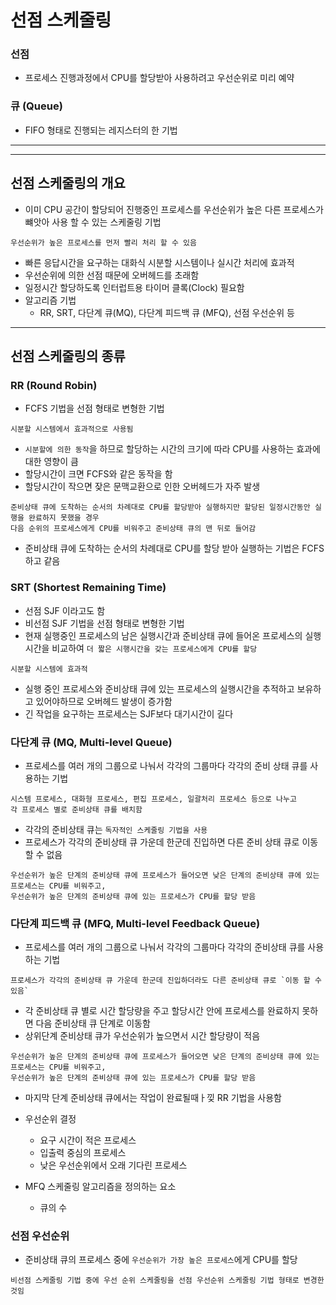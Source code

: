 # 선점 스케줄링

### 선점

- 프로세스 진행과정에서 CPU를 할당받아 사용하려고 우선순위로 미리 예약

### 큐 (Queue)

- FIFO 형태로 진행되는 레지스터의 한 기법

---

---

## 선점 스케줄링의 개요

- 이미 CPU 공간이 할당되어 진행중인 프로세스를 우선순위가 높은 다른 프로세스가 뺴앗아 사용 할 수 있는 스케줄링 기법

```
우선순위가 높은 프로세스를 먼저 빨리 처리 할 수 있음
```

- 빠른 응답시간을 요구하는 대화식 시분할 시스템이나 실시간 처리에 효과적
- 우선순위에 의한 선점 때문에 오버헤드를 초래함
- 일정시간 할당하도록 인터럽트용 타이머 클록(Clock) 필요함
- 알고리즘 기법
  - RR, SRT, 다단계 큐(MQ), 다단계 피드백 큐 (MFQ), 선점 우선순위 등

---

## 선점 스케줄링의 종류

### RR (Round Robin)

- FCFS 기법을 선점 형태로 변형한 기법

```
시분할 시스템에서 효과적으로 사용됨
```

- `시분할에 의한 동작`을 하므로 할당하는 시간의 크기에 따라 CPU를 사용하는 효과에 대한 영향이 큼
- 할당시간이 크면 FCFS와 같은 동작을 함
- 할당시간이 작으면 잦은 문맥교환으로 인한 오버헤드가 자주 발생

```
준비상태 큐에 도착하는 순서의 차례대로 CPU를 할당받아 실행하지만 할당된 일정시간동안 실행을 완료하지 못했을 경우
다음 순위의 프로세스에게 CPU를 비워주고 준비상태 큐의 맨 뒤로 들어감
```

- 준비상태 큐에 도착하는 순서의 차례대로 CPU를 할당 받아 실행하는 기법은 FCFS하고 같음

### SRT (Shortest Remaining Time)

- 선점 SJF 이라고도 함
- 비선점 SJF 기법을 선점 형태로 변형한 기법
- 현재 실행중인 프로세스의 남은 실행시간과 준비상태 큐에 들어온 프로세스의 실행시간을 비교하여 `더 짧은 시행시간을 갖는 프로세스에게 CPU를 할당`

```
시분할 시스템에 효과적
```

- 실행 중인 프로세스와 준비상태 큐에 있는 프로세스의 실행시간을 추적하고 보유하고 있어야하므로 오버헤드 발생이 증가함
- 긴 작업을 요구하는 프로세스는 SJF보다 대기시간이 길다

### 다단계 큐 (MQ, Multi-level Queue)

- 프로세스를 여러 개의 그룹으로 나눠서 각각의 그룹마다 각각의 준비 상태 큐를 사용하는 기법

```
시스템 프로세스, 대화형 프로세스, 편집 프로세스, 일괄처리 프로세스 등으로 나누고
각 프로세스 별로 준비상태 큐를 배치함
```

- 각각의 준비상태 큐는 `독자적인 스케줄링 기법을 사용`
- 프로세스가 각각의 준비상태 큐 가운데 한군데 진입하면 다른 준비 상태 큐로 이동 할 수 없음

```
우선순위가 높은 단계의 준비상태 큐에 프로세스가 들어오면 낮은 단계의 준비상태 큐에 있는 프로세스는 CPU를 비워주고,
우선순위가 높은 단계의 준비상태 큐에 있는 프로세스가 CPU를 할당 받음
```

### 다단계 피드백 큐 (MFQ, Multi-level Feedback Queue)

- 프로세스를 여러 개의 그룹으로 나눠서 각각의 그룹마다 각각의 준비상태 큐를 사용하는 기법

```
프로세스가 각각의 준비상태 큐 가운데 한군데 진입하더라도 다른 준비상태 큐로 `이동 할 수 있음`
```

- 각 준비상태 큐 별로 시간 할당량을 주고 할당시간 안에 프로세스를 완료하지 못하면 다음 준비상태 큐 단계로 이동함
- 상위단계 준비상태 큐가 우선순위가 높으면서 시간 할당량이 적음

```
우선순위가 높은 단계의 준비상태 큐에 프로세스가 들어오면 낮은 단계의 준비상태 큐에 있는 프로세스는 CPU를 비워주고,
우선순위가 높은 단계의 준비상태 큐에 있는 프로세스가 CPU를 할당 받음
```

- 마지막 단계 준비상태 큐에서는 작업이 완료될때ㅏ낒 RR 기법을 사용함

- 우선순위 결정
  - 요구 시간이 적은 프로세스
  - 입출력 중심의 프로세스
  - 낮은 우선순위에서 오래 기다린 프로세스
- MFQ 스케줄링 알고리즘을 정의하는 요소
  - 큐의 수

### 선점 우선순위

- 준비상태 큐의 프로세스 중에 `우선순위가 가장 높은 프로세스`에게 CPU를 할당

```
비선점 스케줄링 기법 중에 우선 순위 스케줄링을 선점 우선순위 스케줄링 기법 형태로 변경한 것임
```
